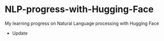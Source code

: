 # NLP-progress-with-Hugging-Face
My learning progress on Natural Language processing with Hugging Face

* Update

